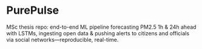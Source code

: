 # PurePulse
MSc thesis repo: end-to-end ML pipeline forecasting PM2.5 1h &amp; 24h ahead with LSTMs, ingesting open data &amp; pushing alerts to citizens and officials via social networks—reproducible, real-time.

